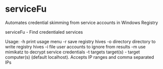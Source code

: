 # serviceFu
Automates credential skimming from service accounts in Windows Registry

serviceFu - Find credentialed services

Usage:
   -h              print usage menu
   -r              save registry hives
   -o directory    directory to write registry hives
   -i file         user accounts to ignore from results
   -m              use mimikatz to decrypt service credentials
   -t targets      target(s) - target computer(s) (default localhost).
                               Accepts IP ranges and comma separated IPs
